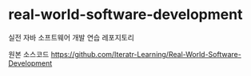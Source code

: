 # real-world-software-development
실전 자바 소프트웨어 개발 연습 레포지토리

원본 소스코드
https://github.com/Iteratr-Learning/Real-World-Software-Development
